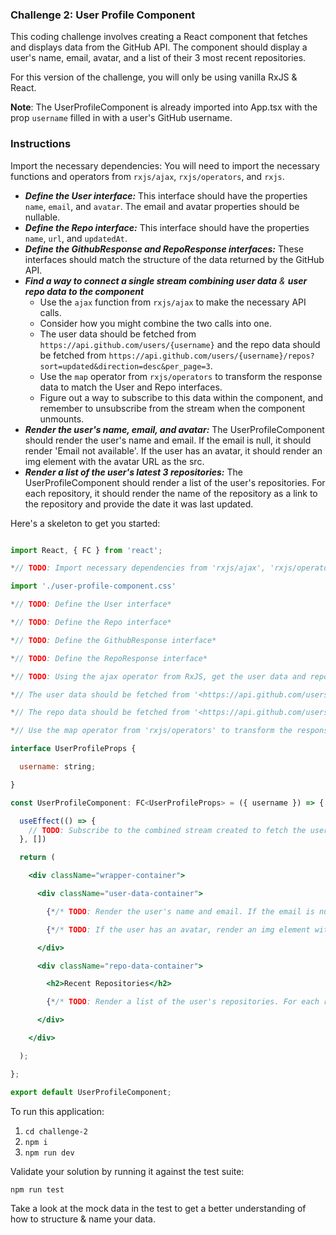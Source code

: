 ### Challenge 2: User Profile Component

This coding challenge involves creating a React component that fetches and displays data from the GitHub API. The component should display a user's name, email, avatar, and a list of their 3 most recent repositories.

For this version of the challenge, you will only be using vanilla RxJS & React.

**Note**: The UserProfileComponent is already imported into App.tsx with the prop `username` filled in with a user's GitHub username.

### Instructions

Import the necessary dependencies: You will need to import the necessary functions and operators from `rxjs/ajax`, `rxjs/operators`, and `rxjs`.

- ***Define the User interface:*** This interface should have the properties `name`, `email`, and `avatar`. The email and avatar properties should be nullable.
- ***Define the Repo interface:*** This interface should have the properties `name`, `url`, and `updatedAt`.
- ***Define the GithubResponse and RepoResponse interfaces:*** These interfaces should match the structure of the data returned by the GitHub API.
- ***Find a way to connect a single stream combining user data** & **user repo data to the component***
  - Use the `ajax` function from `rxjs/ajax` to make the necessary API calls.
  - Consider how you might combine the two calls into one.
  - The user data should be fetched from `https://api.github.com/users/{username}` and the repo data should be fetched from `https://api.github.com/users/{username}/repos?sort=updated&direction=desc&per_page=3`.
  - Use the `map` operator from `rxjs/operators` to transform the response data to match the User and Repo interfaces.
  - Figure out a way to subscribe to this data within the component, and remember to unsubscribe from the stream when the component unmounts.
- ***Render the user's name, email, and avatar:*** The UserProfileComponent should render the user's name and email. If the email is null, it should render 'Email not available'. If the user has an avatar, it should render an img element with the avatar URL as the src.
- ***Render a list of the user's latest 3 repositories:*** The UserProfileComponent should render a list of the user's repositories. For each repository, it should render the name of the repository as a link to the repository and provide the date it was last updated.

Here's a skeleton to get you started:

```jsx

import React, { FC } from 'react';

*// TODO: Import necessary dependencies from 'rxjs/ajax', 'rxjs/operators', and 'rxjs'*

import './user-profile-component.css'

*// TODO: Define the User interface*

*// TODO: Define the Repo interface*

*// TODO: Define the GithubResponse interface*

*// TODO: Define the RepoResponse interface*

*// TODO: Using the ajax operator from RxJS, get the user data and repo data and combine them into a single stream. Manually connect & disconnect to this stream inside the component.*

*// The user data should be fetched from '<https://api.github.com/users/{username}>'*

*// The repo data should be fetched from '<https://api.github.com/users/{username}/repos?sort=updated&direction=desc&per_page=3>'*

*// Use the map operator from 'rxjs/operators' to transform the response data to match the User and Repo interfaces*

interface UserProfileProps {

  username: string;

}

const UserProfileComponent: FC<UserProfileProps> = ({ username }) => {

  useEffect(() => {
    // TODO: Subscribe to the combined stream created to fetch the user data and repo data*
  }, [])

  return (

    <div className="wrapper-container">

      <div className="user-data-container">

        {*/* TODO: Render the user's name and email. If the email is null, render 'Email not available' */*}

        {*/* TODO: If the user has an avatar, render an img element with the avatar URL as the src */*}

      </div>

      <div className="repo-data-container">

        <h2>Recent Repositories</h2>

        {*/* TODO: Render a list of the user's repositories. For each repository, render a link to the repository and the date it was last updated */*}

      </div>

    </div>

  );

};

export default UserProfileComponent;

```

To run this application:

1. `cd challenge-2`
2. `npm i`
3. `npm run dev`

Validate your solution by running it against the test suite:

`npm run test`

Take a look at the mock data in the test to get a better understanding of how to structure & name your data.